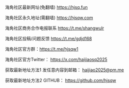 海角社区最新网址(免翻墙) https://hjsq.fun

海角社区永久地址(需翻墙) https://hjsqw.com

海角社区商务合作电报联系 https://t.me/shangwulr

海角社区投稿/问题反馈 https://t.me/gdjd168

海角社区官方群：https://t.me/hjsqw1

海角社区官方Twitter： https://x.com/haijiaosq2025

获取最新地址方法1 发任意内容到邮箱： haijiao2025@pm.me

获取最新地址方法2 GITHUB： https://github.com/hjsqw
